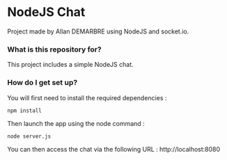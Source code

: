 # NodeJS Chat #

Project made by Allan DEMARBRE using NodeJS and socket.io.

### What is this repository for? ###

This project includes a simple NodeJS chat.

### How do I get set up? ###

You will first need to install the required dependencies :
```
npm install
```
Then launch the app using the node command :
```
node server.js
```
You can then access the chat via the following URL : http://localhost:8080
